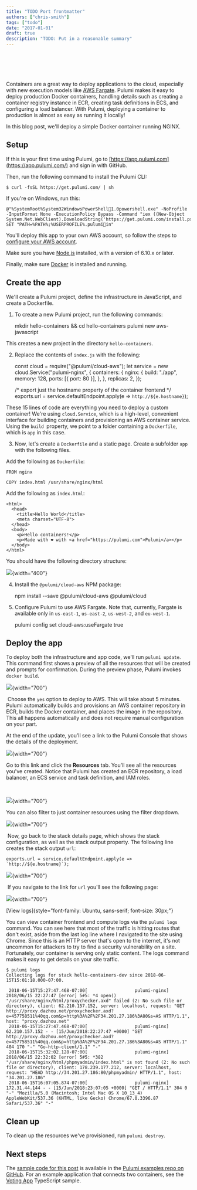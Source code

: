 ```yaml
---
title: "TODO Port frontmatter"
authors: ["chris-smith"]
tags: ["todo"]
date: "2017-01-01"
draft: true
description: "TODO: Put in a reasonable summary"
---
```



 
=

Containers are a great way to deploy applications to the cloud,
especially with new execution models like [AWS
Fargate](https://aws.amazon.com/fargate/). Pulumi makes it easy to
deploy production Docker containers, handling details such as creating a
container registry instance in ECR, creating task definitions in ECS,
and configuring a load balancer. With Pulumi, deploying a container to
production is almost as easy as running it locally!

In this blog post, we'll deploy a simple Docker container running
NGINX.

Setup
-----

If this is your first time using Pulumi, go to
[https://app.pulumi.com](https://app.pulumi.com/) and sign in with
GitHub.

Then, run the following command to install the Pulumi CLI:

    $ curl -fsSL https://get.pulumi.com/ | sh

If you're on Windows, run this:

    @"%SystemRoot%System32WindowsPowerShell1.0powershell.exe" -NoProfile -InputFormat None -ExecutionPolicy Bypass -Command "iex ((New-Object System.Net.WebClient).DownloadString('https://get.pulumi.com/install.ps1'))" 
    SET "PATH=%PATH%;%USERPROFILE%.pulumiin"

You'll deploy this app to your own AWS account, so follow the steps to
[configure your AWS account](https://pulumi.io/install/aws.html).

Make sure you have [Node.js](https://nodejs.org/en/download/) installed,
with a version of 6.10.x or later.

Finally, make sure [Docker](https://docs.docker.com/install/) is
installed and running.

Create the app
--------------

We'll create a Pulumi project, define the infrastructure in JavaScript,
and create a Dockerfile.

1. To create a new Pulumi project, run the following commands:

    mkdir hello-containers && cd hello-containers
    pulumi new aws-javascript

This creates a new project in the directory `hello-containers`.

2. Replace the contents of `index.js` with the following:

    const cloud = require("@pulumi/cloud-aws"); 
    let service = new cloud.Service("pulumi-nginx", { 
        containers: { 
            nginx: { 
                build: "./app", 
                memory: 128, 
                ports: [{ port: 80 }], 
            }, 
        }, 
        replicas: 2, 
    }); 

    /* export just the hostname property of the container frontend */
    exports.url = service.defaultEndpoint.apply(e => `http://${e.hostname}`);


These 15 lines of code are everything you need to deploy a custom
container! We're using `cloud.Service`, which is a high-level,
convenient interface for building containers and provisioning an AWS
container service. Using the `build `property, we point to a folder
containing a `Dockerfile`, which is `app` in this case.

3. Now, let's create a `Dockerfile` and a static page. Create a
subfolder `app` with the following files.

Add the following as `Dockerfile`:

    FROM nginx

    COPY index.html /usr/share/nginx/html

Add the following as `index.html`:

    <html>
      <head>
        <title>Hello World</title>
        <meta charset="UTF-8">
      </head>
      <body>
        <p>Hello containers!</p>
        <p>Made with ❤️ with <a href="https://pulumi.com">Pulumi</a></p>
      </body>
    </html>

You should have the following directory structure:

<div>

![](https://github.com/lindydonna/blog-stuff/raw/master/containers/file-layout.png){width="400"}

</div>

4. Install the `@pulumi/cloud-aws` NPM package:

    npm install --save @pulumi/cloud-aws @pulumi/cloud

5. Configure Pulumi to use AWS Fargate. Note that, currently, Fargate is
available only in `us-east-1`, `us-east-2`, `us-west-2`, and
`eu-west-1`.

    pulumi config set cloud-aws:useFargate true

Deploy the app
--------------

To deploy both the infrastructure and app code, we'll run
`pulumi update`. This command first shows a preview of all the resources
that will be created and prompts for confirmation. During the preview
phase, Pulumi invokes `docker build`. 

<div>

![](https://github.com/lindydonna/blog-stuff/raw/master/containers/pulumi-update-preview.png){width="700"}

</div>

 Choose the `yes` option to deploy to AWS. This will take about 5
minutes. Pulumi automatically builds and provisions an AWS container
repository in ECR, builds the Docker container, and places the image in
the repository. This all happens automatically and does not require
manual configuration on your part.

At the end of the update, you'll see a link to the Pulumi Console that
shows the details of the deployment.

<div>

![](https://github.com/lindydonna/blog-stuff/raw/master/containers/pulumi-update-complete.png){width="700"} 

</div>

<div>

Go to this link and click the **Resources** tab. You'll see all the
resources you've created. Notice that Pulumi has created an ECR
repository, a load balancer, an ECS service and task definition, and IAM
roles.

</div>

<div>

 

</div>

<div>

![](https://github.com/lindydonna/blog-stuff/raw/master/containers/console-resources.png){width="700"}

</div>

You can also filter to just container resources using the filter
dropdown. 

<div>

![](https://github.com/lindydonna/blog-stuff/raw/master/containers/containers-filtered.png){width="700"}

</div>

 Now, go back to the stack details page, which shows the stack
configuration, as well as the stack output property. The following line
creates the stack output `url`:

`` exports.url = service.defaultEndpoint.apply(e => `http://${e.hostname}`); ``

<div>

![](https://github.com/lindydonna/blog-stuff/raw/master/containers/stack-details.png){width="700"}

</div>

 If you navigate to the link for `url` you'll see the following page: 

<div>

![](https://github.com/lindydonna/blog-stuff/raw/master/containers/hello-world-page.png){width="700"}

</div>

[View logs]{style="font-family: Ubuntu, sans-serif; font-size: 30px;"}

You can view container frontend and compute logs via the `pulumi logs`
command. You can see here that most of the traffic is hitting routes
that don't exist, aside from the last log line where I navigated to the
site using Chrome. Since this is an HTTP server that's open to the
internet, it's not uncommon for attackers to try to find a security
vulnerability on a site. Fortunately, our container is serving only
static content. The logs command makes it easy to get details on your
site traffic.

    $ pulumi logs
    Collecting logs for stack hello-containers-dev since 2018-06-15T15:01:18.000-07:00.

     2018-06-15T15:27:47.468-07:00[                  pulumi-nginx] 2018/06/15 22:27:47 [error] 5#5: *4 open() "/usr/share/nginx/html/proxychecker.axd" failed (2: No such file or directory), client: 62.210.157.152, server: localhost, request: "GET http://proxy.dazhou.net/proxychecker.axd?e=457758511%40qq.com&p=http%3A%2F%2F34.201.27.186%3A80&s=AS HTTP/1.1", host: "proxy.dazhou.net"
     2018-06-15T15:27:47.468-07:00[                  pulumi-nginx] 62.210.157.152 - - [15/Jun/2018:22:27:47 +0000] "GET http://proxy.dazhou.net/proxychecker.axd?e=457758511%40qq.com&p=http%3A%2F%2F34.201.27.186%3A80&s=AS HTTP/1.1" 404 170 "-" "Go-http-client/1.1" "-"
     2018-06-15T15:32:02.128-07:00[                  pulumi-nginx] 2018/06/15 22:32:02 [error] 5#5: *382 "/usr/share/nginx/html/phpmyadmin/index.html" is not found (2: No such file or directory), client: 178.239.177.212, server: localhost, request: "HEAD http://34.201.27.186:80/phpmyadmin/ HTTP/1.1", host: "34.201.27.186"
     2018-06-15T16:07:05.874-07:00[                  pulumi-nginx] 172.31.44.144 - - [15/Jun/2018:23:07:05 +0000] "GET / HTTP/1.1" 304 0 "-" "Mozilla/5.0 (Macintosh; Intel Mac OS X 10_13_4) AppleWebKit/537.36 (KHTML, like Gecko) Chrome/67.0.3396.87 Safari/537.36" "-" 

Clean up
--------

To clean up the resources we've provisioned, run `pulumi destroy`.

Next steps
----------

The [sample code for this
post](https://github.com/pulumi/examples/tree/master/cloud-js-containers)
is available in the [Pulumi examples repo on
GitHub](https://github.com/pulumi/examples). For an example application
that connects two containers, see the [Voting
App](https://github.com/pulumi/examples/tree/master/cloud-ts-voting-app)
TypeScript sample.

